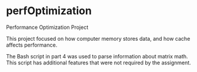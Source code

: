 perfOptimization
================

Performance Optimization Project

This project focused on how computer memory stores data, and how cache affects performance.

The Bash script in part 4 was used to parse information about matrix math. This script has additional features that were not required by the assignment.
